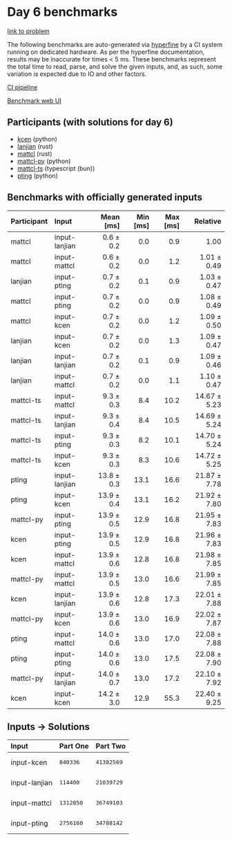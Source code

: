 # Day 6 benchmarks

[link to problem](https://adventofcode.com/2023/day/6)

The following benchmarks are auto-generated via
[hyperfine](https://github.com/sharkdp/hyperfine) by a CI system running on
dedicated hardware. As per the hyperfine documentation, results may be
inaccurate for times < 5 ms. These benchmarks represent the total time to read,
parse, and solve the given inputs, and, as such, some variation is expected due
to IO and other factors.

[CI pipeline](http://ci.papercode.net:8080/teams/main/pipelines/aoc2023)

[Benchmark web UI](https://aoc.ancalagon.black)


## Participants (with solutions for day 6)

- [kcen](https://github.com/kcen/aoc2023) (python)
- [lanjian](https://github.com/lanjian/aoc-2023) (rust)
- [mattcl](https://github.com/mattcl/aoc2023) (rust)
- [mattcl-py](https://github.com/mattcl/aoc2023-py) (python)
- [mattcl-ts](https://github.com/mattcl/aoc2023-js) (typescript (bun))
- [pting](https://github.com/pting/aoc2023) (python)


## Benchmarks with officially generated inputs

| Participant | Input | Mean [ms] | Min [ms] | Max [ms] | Relative |
|:---|:---|---:|---:|---:|---:|
| mattcl | input-lanjian | 0.6 ± 0.2 | 0.0 | 0.9 | 1.00 |
| mattcl | input-mattcl | 0.6 ± 0.2 | 0.0 | 1.2 | 1.01 ± 0.49 |
| lanjian | input-pting | 0.7 ± 0.2 | 0.1 | 0.9 | 1.03 ± 0.47 |
| mattcl | input-pting | 0.7 ± 0.2 | 0.0 | 0.9 | 1.08 ± 0.49 |
| mattcl | input-kcen | 0.7 ± 0.2 | 0.0 | 1.2 | 1.09 ± 0.50 |
| lanjian | input-kcen | 0.7 ± 0.2 | 0.0 | 1.3 | 1.09 ± 0.47 |
| lanjian | input-lanjian | 0.7 ± 0.2 | 0.1 | 0.9 | 1.09 ± 0.46 |
| lanjian | input-mattcl | 0.7 ± 0.2 | 0.0 | 1.1 | 1.10 ± 0.47 |
| mattcl-ts | input-mattcl | 9.3 ± 0.3 | 8.4 | 10.2 | 14.67 ± 5.23 |
| mattcl-ts | input-lanjian | 9.3 ± 0.4 | 8.4 | 10.5 | 14.69 ± 5.24 |
| mattcl-ts | input-pting | 9.3 ± 0.3 | 8.2 | 10.1 | 14.70 ± 5.24 |
| mattcl-ts | input-kcen | 9.3 ± 0.3 | 8.3 | 10.6 | 14.72 ± 5.25 |
| pting | input-lanjian | 13.8 ± 0.3 | 13.1 | 16.6 | 21.87 ± 7.78 |
| pting | input-kcen | 13.9 ± 0.4 | 13.1 | 16.2 | 21.92 ± 7.80 |
| mattcl-py | input-pting | 13.9 ± 0.5 | 12.9 | 16.8 | 21.95 ± 7.83 |
| kcen | input-pting | 13.9 ± 0.5 | 12.9 | 16.8 | 21.96 ± 7.83 |
| kcen | input-mattcl | 13.9 ± 0.6 | 12.8 | 16.8 | 21.98 ± 7.85 |
| mattcl-py | input-mattcl | 13.9 ± 0.5 | 13.0 | 16.6 | 21.99 ± 7.85 |
| kcen | input-lanjian | 13.9 ± 0.6 | 12.8 | 17.3 | 22.01 ± 7.88 |
| mattcl-py | input-kcen | 13.9 ± 0.6 | 13.0 | 16.9 | 22.02 ± 7.87 |
| pting | input-mattcl | 14.0 ± 0.6 | 13.0 | 17.0 | 22.08 ± 7.88 |
| pting | input-pting | 14.0 ± 0.6 | 13.0 | 17.5 | 22.08 ± 7.90 |
| mattcl-py | input-lanjian | 14.0 ± 0.7 | 13.0 | 17.2 | 22.10 ± 7.92 |
| kcen | input-kcen | 14.2 ± 3.0 | 12.9 | 55.3 | 22.40 ± 9.25 |


## Inputs -> Solutions

| Input | Part One | Part Two |
|:---|:---|:---|
|input-kcen|<pre>840336</pre>|<pre>41382569</pre>|
|input-lanjian|<pre>114400</pre>|<pre>21039729</pre>|
|input-mattcl|<pre>1312850</pre>|<pre>36749103</pre>|
|input-pting|<pre>2756160</pre>|<pre>34788142</pre>|